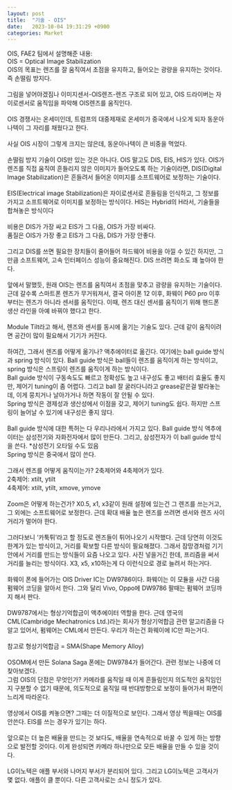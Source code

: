 ```yaml
---
layout: post
title:  "기술 - OIS"
date:   2023-10-04 19:31:29 +0900
categories: Market
---
```


OIS, FAE2 팀에서 설명해준 내용:<br>
OIS = Optical Image Stabilization<br>
OIS의 목표는 렌즈를 잘 움직여서 초점을 유지하고, 들어오는 광량을 유지하는 것이다. 즉 손떨림 방지다.<br>
<br>
그림을 넣어야겠짐나 이미지센서-OIS렌즈-렌즈 구조로 되어 있고, OIS 드라이버는 자이로센서로 움직임을 파악해 OIS렌즈를 움직인다.<br>
<br>
OIS 경쟁사는 온세미인데, 트럼프의 대중제재로 온세미가 중국에서 나오게 되자 동운아나텍이 그 자리를 채웠다고 한다.<br>
<br>
사실 OIS 시장이 그렇게 크지는 않은데, 동운아나텍이 큰 비중을 먹었다.<br>
<br>
손떨림 방지 기술이 OIS만 있는 것은 아니다. OIS 말고도 DIS, EIS, HIS가 있다. OIS가 렌즈를 직접 움직여 흔들리지 않은 이미지가 들어오도록 하는 기술이라면, DIS(Digital Image Stabilization)은 흔들려서 들어온 이미지를 소프트웨어로 보정하는 기술이다.<br>
<br>
EIS(Electrical image Stabilization)은 자이로센서로 흔들림을 인식하고, 그 정보를 가지고 소프트웨어로 이미지를 보정하는 방식이다. HIS는 Hybrid의 H라서, 기술들을 합쳐놓은 방식이다<br>
<br>
비용은 DIS가 가장 싸고 EIS가 그 다음, OIS가 가장 비싸다.<br>
품질은 OIS가 가장 좋고 EIS가 그 다음, DIS가 가장 안좋다.<br>
<br>
그리고 DIS를 쓰면 필요한 장치들이 줄어들어 하드웨어 비용을 아낄 수 있긴 하지만, 그만큼 소프트웨어, 고속 인터페이스 성능이 중요해진다. DIS 쓰려면 화소도 꽤 높아야 한다.<br>
<br>
앞에서 말했듯, 원래 OIS는 렌즈를 움직여서 초점을 맞추고 광량을 유지하는 기술이다. 근데 갈수록 스마트폰 렌즈가 무거워져서, 결국 아이폰 12 이후, 화웨이 P60 pro 이후부터는 렌즈가 아니라 센서를 움직인다. 이때, 렌즈 대신 센서를 움직이기 위해 핸드폰 생산 라인을 아예 바꿔야 했다고 한다.<br>
<br>
Module Tilt라고 해서, 렌즈와 센서를 동시에 옮기는 기술도 있다. 근데 같이 움직이려면 공간이 많이 필요해서 기기가 커진다.<br>
<br>
하여간, 그래서 렌즈를 어떻게 옮기나? 액추에이터로 옮긴다. 여기에는 ball guide 방식과 spring 방식이 있다. Ball guide 방식은 ball들이 렌즈를 움직이게 하는 방식이고, spring 방식은 스프링이 렌즈를 움직이게 하는 방식이다.<br>
Ball guide 방식이 구동속도도 빠르고 정확성도 높고 내구성도 좋고 배터리 효율도 좋지만, 제어기 tuning이 좀 어렵다. 그리고 ball 잘 굴러다니라고 grease같은걸 발라놓는데, 이게 뭉치거나 날아가거나 하면 작동이 잘 안될 수 있다.<br>
Spring 방식은 경제성과 생산성에서 이점을 갖고, 제어기 tuning도 쉽다. 하지만 스프링이 늘어날 수 있기에 내구성은 좋지 않다.<br>
<br>
Ball guide 방식에 대한 특허는 다 우리나라에서 가지고 있다. Ball guide 방식 액추에이터는 삼성전기와 자화전자에서 많이 만든다. 그리고, 삼성전자가 이 ball guide 방식을 쓴다. *삼성전기 오타일 수도 있음<br>
Spring 방식은 중국에서 많이 쓴다.<br>
<br>
그래서 렌즈를 어떻게 움직이는가? 2축제어와 4축제어가 있다.<br>
2축제어: xtilt, ytilt<br>
4축제어: xtilt, ytilt, xmove, ymove<br>
<br>
Zoom은 어떻게 하는건가? X0.5, x1, x3같이 원래 설정에 있는건 그 렌즈를 쓰는거고, 그 외에는 소프트웨어로 보정한다. 근데 확대 배율 높은 렌즈를 쓰려면 센서와 렌즈 사이 거리가 멀어야 한다.<br>
<br>
그러다보니 ‘카툭튀’라고 할 정도로 렌즈들이 튀어나오기 시작했다. 근데 당연히 이것도 한계가 있는 방식이고, 거리를 확보할 다른 방식이 필요해졌다.
그래서 잠망경처럼 기기 안에서 거리를 만드는 방식들이 요즘 나오고 있다. 사진 넣을거긴 한데, 프리즘을 써서 거리를 늘리는 방식이다. X3, x5, x10하는게 다 이런식으로 경로 늘려서 하는거다.<br>
<br>
화웨이 폰에 들어가는 OIS Driver IC는 DW9786이다. 화웨이는 이 모듈을 사간 다음 펌웨어 코딩을 알아서 한다. 그와 달리 Vivo, Oppo에 DW9786 팔때는 펌웨어 코딩까지 해서 판다.<br>
<br>
DW9787에서는 형상기억합금이 액추에이터 역할을 한다. 근데 영국의 CML(Cambridge Mechatronics Ltd.)라는 회사가 형상기억합금 관련 알고리즘을 다 알고 있어서, 펌웨어는 CML에서 만든다. 우리가 하는건 화웨이에 IC만 파는거다.<br>
<br>
참고로 형상기억합금 = SMA(Shape Memory Alloy)<br>
<br>
OSOM에서 만든 Solana Saga 폰에는 DW9784가 들어간다. 관련 정보는 나중에 더 찾아보겠다.<br>
그럼 OIS의 단점은 무엇인가? 카메라를 움직일 때 이게 흔들림인지 의도적인 움직임인지 구분할 수 없기 때문에, 의도적으로 움직일 때 반대방향으로 보정이 들어가서 화면이 느리게 따라온다.<br>
<br>
영상에서 OIS를 켜놓으면? 그때는 더 이질적으로 보인다. 그래서 영상 찍을때는 OIS를 안쓴다. EIS를 쓰는 경우가 있기는 하다.<br>
<br>
앞으로는 더 높은 배율을 만드는 것 보다도, 배율을 연속적으로 바꿀 수 있게 하는 방향으로 발전할 것이다. 이게 완성되면 카메라 하나만으로 모든 배율을 만들 수 있을 것이다.<br>
<br>
LG이노텍은 애플 부서와 나머지 부서가 분리되어 있다. 그리고 LG이노텍은 고객사가 몇 없다. 애플이 클 뿐이다. 다른 고객사로는 소니 정도가 있다.<br>
